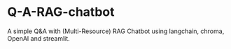 # Q-A-RAG-chatbot
A simple Q&amp;A with (Multi-Resource) RAG Chatbot using langchain, chroma, OpenAI and streamlit.
